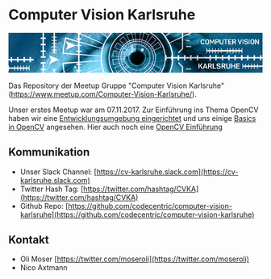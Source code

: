 # Computer Vision Karlsruhe

![meetup CV Karlsruhe](resources/images/meetup-banner.png)

Das Repository der Meetup Gruppe "Computer Vision Karlsruhe" (https://www.meetup.com/Computer-Vision-Karlsruhe/).

Unser erstes Meetup war am 07.11.2017. Zur Einführung ins Thema OpenCV haben wir eine 
[Entwicklungsumgebung eingerichtet](docs/computer-vision-dev-env-einrichten.md) und uns einige 
[Basics in OpenCV](docs/CV_KA_Meetup_1_7_November_2017/opencv-introduction/1_OpenCV_Introduction.ipynb) angesehen. Hier 
auch noch eine [OpenCV Einführung](https://blog.codecentric.de/2017/06/einfuehrung-in-computer-vision-mit-opencv-und-python/)


## Kommunikation

* Unser Slack Channel: [https://cv-karlsruhe.slack.com](https://cv-karlsruhe.slack.com)
* Twitter Hash Tag: [https://twitter.com/hashtag/CVKA](https://twitter.com/hashtag/CVKA)
* Github Repo: [https://github.com/codecentric/computer-vision-karlsruhe](https://github.com/codecentric/computer-vision-karlsruhe)


## Kontakt

* Oli Moser [https://twitter.com/moseroli](https://twitter.com/moseroli)
* Nico Axtmann


